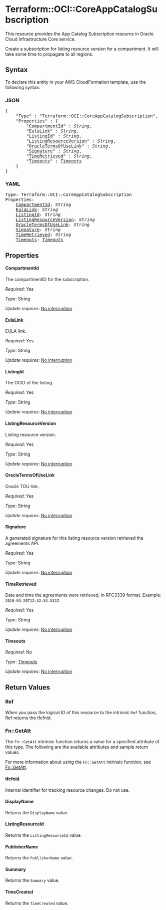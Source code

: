 # Terraform::OCI::CoreAppCatalogSubscription

This resource provides the App Catalog Subscription resource in Oracle Cloud Infrastructure Core service.

Create a subscription for listing resource version for a compartment. It will take some time to propagate to all regions.

## Syntax

To declare this entity in your AWS CloudFormation template, use the following syntax:

### JSON

<pre>
{
    "Type" : "Terraform::OCI::CoreAppCatalogSubscription",
    "Properties" : {
        "<a href="#compartmentid" title="CompartmentId">CompartmentId</a>" : <i>String</i>,
        "<a href="#eulalink" title="EulaLink">EulaLink</a>" : <i>String</i>,
        "<a href="#listingid" title="ListingId">ListingId</a>" : <i>String</i>,
        "<a href="#listingresourceversion" title="ListingResourceVersion">ListingResourceVersion</a>" : <i>String</i>,
        "<a href="#oracletermsofuselink" title="OracleTermsOfUseLink">OracleTermsOfUseLink</a>" : <i>String</i>,
        "<a href="#signature" title="Signature">Signature</a>" : <i>String</i>,
        "<a href="#timeretrieved" title="TimeRetrieved">TimeRetrieved</a>" : <i>String</i>,
        "<a href="#timeouts" title="Timeouts">Timeouts</a>" : <i><a href="timeouts.md">Timeouts</a></i>
    }
}
</pre>

### YAML

<pre>
Type: Terraform::OCI::CoreAppCatalogSubscription
Properties:
    <a href="#compartmentid" title="CompartmentId">CompartmentId</a>: <i>String</i>
    <a href="#eulalink" title="EulaLink">EulaLink</a>: <i>String</i>
    <a href="#listingid" title="ListingId">ListingId</a>: <i>String</i>
    <a href="#listingresourceversion" title="ListingResourceVersion">ListingResourceVersion</a>: <i>String</i>
    <a href="#oracletermsofuselink" title="OracleTermsOfUseLink">OracleTermsOfUseLink</a>: <i>String</i>
    <a href="#signature" title="Signature">Signature</a>: <i>String</i>
    <a href="#timeretrieved" title="TimeRetrieved">TimeRetrieved</a>: <i>String</i>
    <a href="#timeouts" title="Timeouts">Timeouts</a>: <i><a href="timeouts.md">Timeouts</a></i>
</pre>

## Properties

#### CompartmentId

The compartmentID for the subscription.

_Required_: Yes

_Type_: String

_Update requires_: [No interruption](https://docs.aws.amazon.com/AWSCloudFormation/latest/UserGuide/using-cfn-updating-stacks-update-behaviors.html#update-no-interrupt)

#### EulaLink

EULA link.

_Required_: Yes

_Type_: String

_Update requires_: [No interruption](https://docs.aws.amazon.com/AWSCloudFormation/latest/UserGuide/using-cfn-updating-stacks-update-behaviors.html#update-no-interrupt)

#### ListingId

The OCID of the listing.

_Required_: Yes

_Type_: String

_Update requires_: [No interruption](https://docs.aws.amazon.com/AWSCloudFormation/latest/UserGuide/using-cfn-updating-stacks-update-behaviors.html#update-no-interrupt)

#### ListingResourceVersion

Listing resource version.

_Required_: Yes

_Type_: String

_Update requires_: [No interruption](https://docs.aws.amazon.com/AWSCloudFormation/latest/UserGuide/using-cfn-updating-stacks-update-behaviors.html#update-no-interrupt)

#### OracleTermsOfUseLink

Oracle TOU link.

_Required_: Yes

_Type_: String

_Update requires_: [No interruption](https://docs.aws.amazon.com/AWSCloudFormation/latest/UserGuide/using-cfn-updating-stacks-update-behaviors.html#update-no-interrupt)

#### Signature

A generated signature for this listing resource version retrieved the agreements API.

_Required_: Yes

_Type_: String

_Update requires_: [No interruption](https://docs.aws.amazon.com/AWSCloudFormation/latest/UserGuide/using-cfn-updating-stacks-update-behaviors.html#update-no-interrupt)

#### TimeRetrieved

Date and time the agreements were retrieved, in RFC3339 format. Example: `2018-03-20T12:32:53.532Z`.

_Required_: Yes

_Type_: String

_Update requires_: [No interruption](https://docs.aws.amazon.com/AWSCloudFormation/latest/UserGuide/using-cfn-updating-stacks-update-behaviors.html#update-no-interrupt)

#### Timeouts

_Required_: No

_Type_: <a href="timeouts.md">Timeouts</a>

_Update requires_: [No interruption](https://docs.aws.amazon.com/AWSCloudFormation/latest/UserGuide/using-cfn-updating-stacks-update-behaviors.html#update-no-interrupt)

## Return Values

### Ref

When you pass the logical ID of this resource to the intrinsic `Ref` function, Ref returns the tfcfnid.

### Fn::GetAtt

The `Fn::GetAtt` intrinsic function returns a value for a specified attribute of this type. The following are the available attributes and sample return values.

For more information about using the `Fn::GetAtt` intrinsic function, see [Fn::GetAtt](https://docs.aws.amazon.com/AWSCloudFormation/latest/UserGuide/intrinsic-function-reference-getatt.html).

#### tfcfnid

Internal identifier for tracking resource changes. Do not use.

#### DisplayName

Returns the <code>DisplayName</code> value.

#### ListingResourceId

Returns the <code>ListingResourceId</code> value.

#### PublisherName

Returns the <code>PublisherName</code> value.

#### Summary

Returns the <code>Summary</code> value.

#### TimeCreated

Returns the <code>TimeCreated</code> value.

